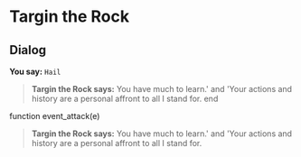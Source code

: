 # Targin the Rock


## Dialog

**You say:** `Hail`



>**Targin the Rock says:** You have much to learn.' and 'Your actions and history are a personal affront to all I stand for.
end

function event_attack(e)

>**Targin the Rock says:** You have much to learn.' and 'Your actions and history are a personal affront to all I stand for.





